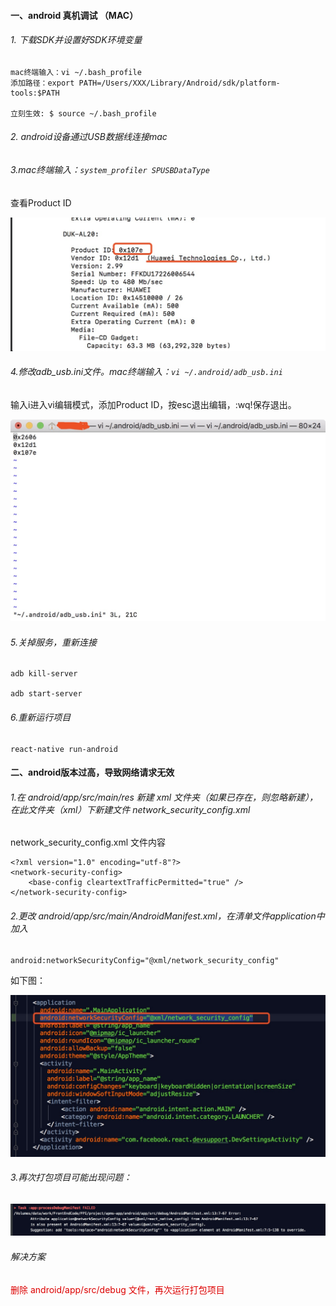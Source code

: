 #### 一、android 真机调试 （MAC）

###### 1. 下载SDK并设置好SDK环境变量


    mac终端输入：vi ~/.bash_profile
    添加路径：export PATH=/Users/XXX/Library/Android/sdk/platform-tools:$PATH
    
    立刻生效: $ source ~/.bash_profile
    
    
###### 2. android设备通过USB数据线连接mac


###### 3.mac终端输入：`system_profiler SPUSBDataType`

查看Product ID

![images](./images/1572244426173.jpg)


###### 4.修改adb_usb.ini文件。mac终端输入：`vi ~/.android/adb_usb.ini`
  
  
  输入i进入vi编辑模式，添加Product ID，按esc退出编辑，:wq!保存退出。
  
![images](./images/1572244510279.jpg)


###### 5.关掉服务，重新连接

    adb kill-server
    
    adb start-server

###### 6.重新运行项目

    react-native run-android


#### 二、android版本过高，导致网络请求无效

###### 1.在 android/app/src/main/res 新建 xml 文件夹（如果已存在，则忽略新建），在此文件夹（xml）下新建文件 network_security_config.xml

network_security_config.xml 文件内容

    <?xml version="1.0" encoding="utf-8"?>
    <network-security-config>
        <base-config cleartextTrafficPermitted="true" />
    </network-security-config>
    
    
    
###### 2.更改 android/app/src/main/AndroidManifest.xml，在清单文件application中加入

    android:networkSecurityConfig="@xml/network_security_config"
    

如下图：

![runImage](./images/1572251121346.jpg) 
    
    
###### 3.再次打包项目可能出现问题：

![bulidImage](./images/1572251443392.jpg)

###### 解决方案

<font color="dd0000">删除 android/app/src/debug 文件，再次运行打包项目</font>

